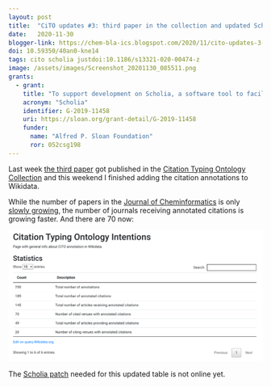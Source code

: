 ```yaml
---
layout: post
title:  "CiTO updates #3: third paper in the collection and updated Scholia patch"
date:   2020-11-30
blogger-link: https://chem-bla-ics.blogspot.com/2020/11/cito-updates-3-third-paper-in.html
doi: 10.59350/40an0-kne14
tags: cito scholia justdoi:10.1186/s13321-020-00474-z
image: /assets/images/Screenshot_20201130_085511.png
grants:
  - grant:
    title: "To support development on Scholia, a software tool to facilitate the exploration and curation of the research literature"
    acronym: "Scholia"
    identifier: G-2019-11458
    uri: https://sloan.org/grant-detail/G-2019-11458
    funder:
      name: "Alfred P. Sloan Foundation"
      ror: 052csg198
---
```


Last week [the third paper](https://jcheminf.biomedcentral.com/articles/10.1186/s13321-020-00474-z) got published
in the [Citation Typing Ontology Collection](https://www.biomedcentral.com/collections/cito) and this weekend
I finished adding the citation annotations to Wikidata.

While the number of papers in the [Journal of Cheminformatics](https://jcheminf.biomedcentral.com/) is only
[slowly growing](http://127.0.0.1:8100/venue/Q6294930/cito), the number of journals receiving annotated citations
is growing faster. And there are 70 now:

![](/assets/images/Screenshot_20201130_085511.png)

The [Scholia patch](https://github.com/fnielsen/scholia/pull/1289) needed for this updated table is not online yet.
